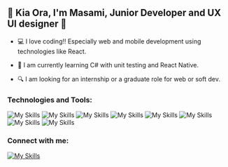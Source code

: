 ## 🌈 Kia Ora, I'm Masami, Junior Developer and UX UI designer 🐣 

- 💻 I love coding!! Especially web and mobile development using technologies like React. 

- 🌱 I am currently learning C# with unit testing and React Native. 

- 🔍 I am looking for an internship or a graduate role for web or soft dev.


### Technologies and Tools:
![My Skills](https://skillicons.dev/icons?i=js,html,css)
![My Skills](https://skillicons.dev/icons?i=react)
![My Skills](https://skillicons.dev/icons?i=nodejs)
![My Skills](https://skillicons.dev/icons?i=cs,py)
![My Skills](https://skillicons.dev/icons?i=django)
![My Skills](https://skillicons.dev/icons?i=bootstrap,sass)
![My Skills](https://skillicons.dev/icons?i=godot,py)
![My Skills](https://skillicons.dev/icons?i=figma&theme=light)


### Connect with me:
[![My Skills](https://skillicons.dev/icons?i=linkedin)](https://www.linkedin.com/in/masami-stonebridge-0a0a35253/ )
